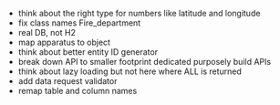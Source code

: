 - think about the right type for numbers like latitude and longitude
- fix class names Fire_department
- real DB, not H2
- map apparatus to object
- think about better entity ID generator
- break down API to smaller footprint dedicated purposely build APIs
- think about lazy loading but not here where ALL is returned
- add data request validator
- remap table and column names